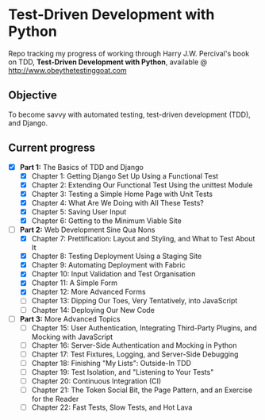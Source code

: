 Test-Driven Development with Python
===================================
Repo tracking my progress of working through Harry J.W. Percival's book on TDD,
 __Test-Driven Development with Python__, available @ http://www.obeythetestinggoat.com

## Objective
To become savvy with automated testing, test-driven development (TDD), and Django.

## Current progress
- [x] **Part 1:** The Basics of TDD and Django
  - [x] Chapter 1: Getting Django Set Up Using a Functional Test
  - [x] Chapter 2: Extending Our Functional Test Using the unittest Module
  - [x] Chapter 3: Testing a Simple Home Page with Unit Tests
  - [x] Chapter 4: What Are We Doing with All These Tests?
  - [x] Chapter 5: Saving User Input
  - [x] Chapter 6: Getting to the Minimum Viable Site

- [ ] **Part 2:** Web Development Sine Qua Nons
  - [x] Chapter 7: Prettification: Layout and Styling, and What to Test About It
  - [x] Chapter 8: Testing Deployment Using a Staging Site
  - [x] Chapter 9: Automating Deployment with Fabric
  - [x] Chapter 10: Input Validation and Test Organisation
  - [x] Chapter 11: A Simple Form
  - [x] Chapter 12: More Advanced Forms
  - [ ] Chapter 13: Dipping Our Toes, Very Tentatively, into JavaScript
  - [ ] Chapter 14: Deploying Our New Code

- [ ] **Part 3:** More Advanced Topics
  - [ ] Chapter 15: User Authentication, Integrating Third-Party Plugins, and Mocking with JavaScript
  - [ ] Chapter 16: Server-Side Authentication and Mocking in Python
  - [ ] Chapter 17: Test Fixtures, Logging, and Server-Side Debugging
  - [ ] Chapter 18: Finishing "My Lists": Outside-In TDD
  - [ ] Chapter 19: Test Isolation, and "Listening to Your Tests"
  - [ ] Chapter 20: Continuous Integration (CI)
  - [ ] Chapter 21: The Token Social Bit, the Page Pattern, and an Exercise for the Reader
  - [ ] Chapter 22: Fast Tests, Slow Tests, and Hot Lava
